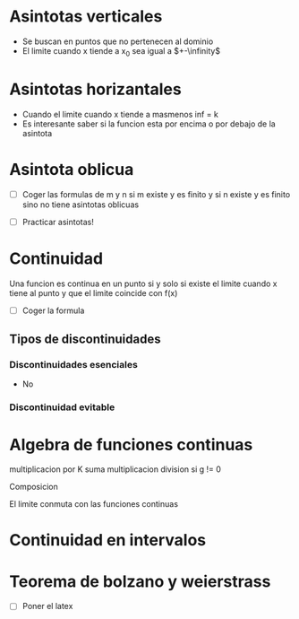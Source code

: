# Asintotas verticales
- Se buscan en puntos que no pertenecen al dominio
- El limite cuando x tiende a x$_0$ sea igual a $+-\infinity$ 

# Asintotas horizantales
- Cuando el limite cuando x tiende a masmenos inf = k
- Es interesante saber si la funcion esta por encima o por debajo de la asintota
# Asintota oblicua
- [ ] Coger las formulas de m y n
si m existe y es finito
y si n existe y es finito
sino no tiene asintotas oblicuas

- [ ] Practicar asintotas!


# Continuidad
Una funcion es continua en un punto si y solo si existe el limite cuando x tiene al punto y que el limite coincide con f(x)

- [ ] Coger la formula

## Tipos de discontinuidades
### Discontinuidades esenciales
- No 
### Discontinuidad evitable


# Algebra de funciones continuas
multiplicacion por K
suma
multiplicacion
division si g != 0

Composicion

El limite conmuta con las funciones continuas

# Continuidad en intervalos

# Teorema de bolzano y weierstrass













- [ ] Poner el latex

